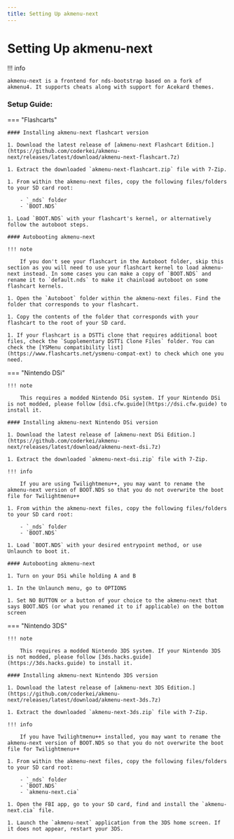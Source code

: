 ```yaml
---
title: Setting Up akmenu-next
---
```


# Setting Up akmenu-next

!!! info
    
    akmenu-next is a frontend for nds-bootstrap based on a fork of akmenu4. It supports cheats along with support for Acekard themes.

### Setup Guide:

=== "Flashcarts"

    #### Installing akmenu-next flashcart version

    1. Download the latest release of [akmenu-next Flashcart Edition.](https://github.com/coderkei/akmenu-next/releases/latest/download/akmenu-next-flashcart.7z)

    1. Extract the downloaded `akmenu-next-flashcart.zip` file with 7-Zip.

    1. From within the akmenu-next files, copy the following files/folders to your SD card root:

        - `_nds` folder
        - `BOOT.NDS`

    1. Load `BOOT.NDS` with your flashcart's kernel, or alternatively follow the autoboot steps.

    #### Autobooting akmenu-next

    !!! note

        If you don't see your flashcart in the Autoboot folder, skip this section as you will need to use your flashcart kernel to load akmenu-next instead. In some cases you can make a copy of `BOOT.NDS` and rename it to `default.nds` to make it chainload autoboot on some flashcart kernels.

    1. Open the `Autoboot` folder within the akmenu-next files. Find the folder that corresponds to your flashcart.
    
    1. Copy the contents of the folder that corresponds with your flashcart to the root of your SD card.

    1. If your flashcart is a DSTTi clone that requires additional boot files, check the `Supplementary DSTTi Clone Files` folder. You can check the [YSMenu compatibility list](https://www.flashcarts.net/ysmenu-compat-ext) to check which one you need.

=== "Nintendo DSi"

    !!! note

        This requires a modded Nintendo DSi system. If your Nintendo DSi is not modded, please follow [dsi.cfw.guide](https://dsi.cfw.guide) to install it.

    #### Installing akmenu-next Nintendo DSi version

    1. Download the latest release of [akmenu-next DSi Edition.](https://github.com/coderkei/akmenu-next/releases/latest/download/akmenu-next-dsi.7z)

    1. Extract the downloaded `akmenu-next-dsi.zip` file with 7-Zip.

    !!! info

        If you are using Twilightmenu++, you may want to rename the akmenu-next version of BOOT.NDS so that you do not overwrite the boot file for Twilightmenu++

    1. From within the akmenu-next files, copy the following files/folders to your SD card root:

        - `_nds` folder
        - `BOOT.NDS`

    1. Load `BOOT.NDS` with your desired entrypoint method, or use Unlaunch to boot it.

    #### Autobooting akmenu-next

    1. Turn on your DSi while holding A and B

    1. In the Unlaunch menu, go to OPTIONS

    1. Set NO BUTTON or a button of your choice to the akmenu-next that says BOOT.NDS (or what you renamed it to if applicable) on the bottom screen


=== "Nintendo 3DS"

    !!! note

        This requires a modded Nintendo 3DS system. If your Nintendo 3DS is not modded, please follow [3ds.hacks.guide](https://3ds.hacks.guide) to install it.

    #### Installing akmenu-next Nintendo 3DS version

    1. Download the latest release of [akmenu-next 3DS Edition.](https://github.com/coderkei/akmenu-next/releases/latest/download/akmenu-next-3ds.7z)

    1. Extract the downloaded `akmenu-next-3ds.zip` file with 7-Zip.

    !!! info

        If you have Twilightmenu++ installed, you may want to rename the akmenu-next version of BOOT.NDS so that you do not overwrite the boot file for Twilightmenu++

    1. From within the akmenu-next files, copy the following files/folders to your SD card root:

        - `_nds` folder
        - `BOOT.NDS`
        - `akmenu-next.cia`

    1. Open the FBI app, go to your SD card, find and install the `akmenu-next.cia` file.

    1. Launch the `akmenu-next` application from the 3DS home screen. If it does not appear, restart your 3DS.
